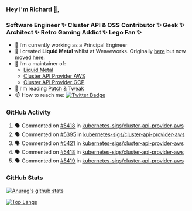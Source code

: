 ### Hey I'm Richard 👋, 

<h3 align="left">Software Engineer ✨ Cluster API & OSS Contributor ✨ Geek ✨ Architect ✨ Retro Gaming Addict ✨ Lego Fan ✨</h3>

- 🔭 I’m currently working as a Principal Engineer
- 📯 I created **Liquid Metal** whilst at Weaveworks. Originally [here](https://github.com/weaveworks-liquidmetal) but now moved [here](https://github.com/liquidmetal-dev).
- 👯 I’m a maintainer of:
  -  [Liquid Metal](https://github.com/liquidmetal-dev)
  -  [Cluster API Provider AWS](https://github.com/kubernetes-sigs/cluster-api-provider-aws)
  -  [Cluster API Provider GCP](https://github.com/kubernetes-sigs/cluster-api-provider-gcp)
- 💬 I'm reading [Patch & Tweak](https://bjooks.com/products/patch-tweak-exploring-modular-synthesis)
- 📫 How to reach me: [![Twitter Badge](https://img.shields.io/badge/-@fruit_case-00acee?style=flat&logo=Twitter&logoColor=white)](https://twitter.com/intent/follow?screen_name=fruit_case "Follow on Twitter")

### GitHub Activity 

<!--START_SECTION:activity-->
1. 🗣 Commented on [#5418](https://github.com/kubernetes-sigs/cluster-api-provider-aws/pull/5418#issuecomment-2740743445) in [kubernetes-sigs/cluster-api-provider-aws](https://github.com/kubernetes-sigs/cluster-api-provider-aws)
2. 🗣 Commented on [#5395](https://github.com/kubernetes-sigs/cluster-api-provider-aws/pull/5395#issuecomment-2740534642) in [kubernetes-sigs/cluster-api-provider-aws](https://github.com/kubernetes-sigs/cluster-api-provider-aws)
3. 🗣 Commented on [#5421](https://github.com/kubernetes-sigs/cluster-api-provider-aws/pull/5421#issuecomment-2740526928) in [kubernetes-sigs/cluster-api-provider-aws](https://github.com/kubernetes-sigs/cluster-api-provider-aws)
4. 🗣 Commented on [#5418](https://github.com/kubernetes-sigs/cluster-api-provider-aws/pull/5418#issuecomment-2740355890) in [kubernetes-sigs/cluster-api-provider-aws](https://github.com/kubernetes-sigs/cluster-api-provider-aws)
5. 🗣 Commented on [#5419](https://github.com/kubernetes-sigs/cluster-api-provider-aws/pull/5419#issuecomment-2740051257) in [kubernetes-sigs/cluster-api-provider-aws](https://github.com/kubernetes-sigs/cluster-api-provider-aws)
<!--END_SECTION:activity-->

### GitHub Stats

[![Anurag's github stats](https://github-readme-stats.vercel.app/api?username=richardcase&count_private=true&show_icons=true)](https://github.com/anuraghazra/github-readme-stats)

[![Top Langs](https://github-readme-stats.vercel.app/api/top-langs/?username=richardcase&hide=html&layout=compact)](https://github.com/anuraghazra/github-readme-stats)
